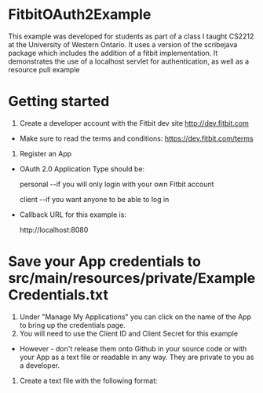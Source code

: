 # FitbitOAuth2Example
This example was developed for students as part of a class I taught CS2212 at the University of Western Ontario. It uses a version of the scribejava package which includes the addition of a fitbit implementation. It demonstrates the use of a localhost servlet for authentication, as well as a resource pull example

# Getting started
1. Create a developer account with the Fitbit dev site http://dev.fitbit.com
  * Make sure to read the terms and conditions: https://dev.fitbit.com/terms
1. Register an App
  * OAuth 2.0 Application Type should be:

      personal --if you will only login with your own Fitbit account 
   
      client --if you want anyone to be able to log in
  * Callback URL for this example is:
  
      http://localhost:8080

# Save your App credentials to src/main/resources/private/ExampleCredentials.txt
1. Under "Manage My Applications" you can click on the name of the App to bring up the credentials page.
1. You will need to use the Client ID and Client Secret for this example
  * However - don't release them onto Github in your source code or with your App as a text file or readable in any way.  They are private to you as a developer.
1. Create a text file with the following format:
